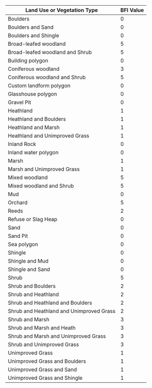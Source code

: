 | Land Use or Vegetation Type              | BFI Value     |
| --------------------------------------   | ------------- |
| Boulders                                 | 0             |
| Boulders and Sand                        | 0             |
| Boulders and Shingle                     | 0             |
| Broad-leafed woodland                    | 5             |
| Broad-leafed woodland and Shrub          | 5             |
| Building polygon                         | 0             |
| Coniferous woodland                      | 3             |
| Coniferous woodland and Shrub            | 5             |
| Custom landform polygon                  | 0             |
| Glasshouse polygon                       | 0             |
| Gravel Pit                               | 0             |
| Heathland                                | 1             |
| Heathland and Boulders                   | 1             |
| Heathland and Marsh                      | 1             |
| Heathland and Unimproved Grass           | 1             |
| Inland Rock                              | 0             |
| Inland water polygon                     | 0             |
| Marsh                                    | 1             |
| Marsh and Unimproved Grass               | 1             |
| Mixed woodland                           | 5             |
| Mixed woodland and Shrub                 | 5             |
| Mud                                      | 0             |
| Orchard                                  | 5             |
| Reeds                                    | 2             |
| Refuse or Slag Heap                      | 0             |
| Sand                                     | 0             |
| Sand Pit                                 | 0             |
| Sea polygon                              | 0             |
| Shingle                                  | 0             |
| Shingle and Mud                          | 0             |
| Shingle and Sand                         | 0             |
| Shrub                                    | 5             |
| Shrub and  Boulders                      | 2             |
| Shrub and Heathland                      | 2             |
| Shrub and Heathland and Boulders         | 2             |
| Shrub and Heathland and Unimproved Grass | 2             |
| Shrub and Marsh                          | 3             |
| Shrub and Marsh and Heath                | 3             |
| Shrub and Marsh and Unimproved Grass     | 3             |
| Shrub and Unimproved Grass               | 3             |
| Unimproved Grass                         | 1             |
| Unimproved Grass and Boulders            | 1             |
| Unimproved Grass and Sand                | 1             |
| Unimproved Grass and Shingle             | 1             |
